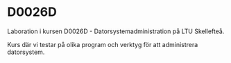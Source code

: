 # D0026D
Laboration i kursen D0026D - Datorsystemadministration på LTU Skellefteå.

Kurs där vi testar på olika program och verktyg för att administrera datorsystem.

